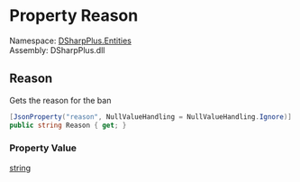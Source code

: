 # Property Reason

Namespace: [DSharpPlus.Entities](DSharpPlus.Entities.md)  
Assembly: DSharpPlus.dll

## <a id="DSharpPlus_Entities_DiscordBan_Reason"></a>Reason

Gets the reason for the ban

```csharp
[JsonProperty("reason", NullValueHandling = NullValueHandling.Ignore)]
public string Reason { get; }
```

### Property Value

[string](https://learn.microsoft.com/dotnet/api/system.string)

